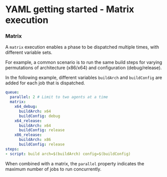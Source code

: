 # YAML getting started - Matrix execution

### Matrix

A `matrix` execution enables a phase to be dispatched multiple times, with different variable sets.

For example, a common scenario is to run the same build steps for varying permutations of architecture (x86/x64) and configuration (debug/release).

In the following example, different variables `buildArch` and `buildConfig` are added for each job that is dispatched.

```yaml
queue:
  parallel: 2 # Limit to two agents at a time
  matrix:
    x64_debug:
      buildArch: x64
      buildConfig: debug
    x64_release:
      buildArch: x64
      buildConfig: release
    x86_release:
      buildArch: x86
      buildConfig: release
steps:
- script: build arch=$(buildArch) config=$(buildConfig)
```

When combined with a matrix, the `parallel` property indicates the maximum number of jobs to run concurrently.
